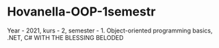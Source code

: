 # Hovanella-OOP-1semestr
Year - 2021, kurs - 2, semester - 1.
Object-oriented programming basics, .NET, C#
WITH THE BLESSING BELODED
